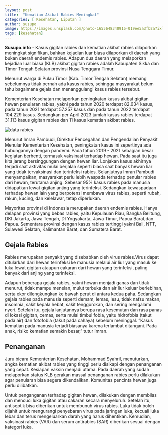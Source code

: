 ```yaml
---
layout: post
title:  "Kematian Akibat Rabies Meningkat"
categories: [ Kesehatan, Liputan ]
author: susupo
image: https://images.unsplash.com/photo-1655648340915-019ee5a3fb2a?ixlib=rb-4.0.3&ixid=M3wxMjA3fDB8MHxwaG90by1wYWdlfHx8fGVufDB8fHx8fA%3D%3D&auto=format&fit=crop&w=1470&q=80
tags: [kesehatan]
---
```

__Susupo.info__ - Kasus gigitan rabies dan kematian akibat rabies dilaporkan meningkat signifikan, bahkan kejadian luar biasa dilaporkan di daerah yang bukan daerah endemis rabies. Adapun dua daerah yang melaporkan kejadian luar biasa (KLB) akibat gigitan rabies adalah Kabupaten Sikka dan Timor Tengah Selatan provinsi Nusa Tenggara Timur.

Menurut warga di Pulau Timor (Kab. Timor Tengah Selatan) memang sebelumnya tidak pernah ada kasus rabies, sehingga masyarakat belum tahu bagaimana gejala dan menanggulangi kasus rabies tersebut.  

Kementerian Kesehatan melaporkan peningkatan kasus akibat gigitan hewan penularan rabies, yakni pada tahun 2020 terdapat 82.634 kasus, pada tahun 2021 terdapat 57.257 kasus dan pada tahun 2022 terdapat 104.229 kasus. Sedangkan per April 2023 jumlah kasus rabies terdapat 31.113 kasus gigitan rabies dan 11 kasus kematian akibat rabies.

![data rabies](https://blogger.googleusercontent.com/img/b/R29vZ2xl/AVvXsEizpNfYWLT8RohX3dlXSCCFAZDDKU_40PCZ8GKOjEvxqIcnWA0tw_R92ks4_N3IpDfUvxQevjuzbJpSz7FhtqivM0hFvkMeRXROSM5CwvLZCwI5fwEMb9eskLVMdVM4iiuPMaJ5Zxb9dckm6txxIicNX3tiDRvNstspADd4JYF1L2ODSkqbMcO-GBwFAw/w640-h296/f3552f42-ccad-44ee-889b-7808601995a5_jpg.jpg)

Menurut  Imran Pambudi, Direktur Pencegahan dan Pengendalian Penyakit Menular Kementerian Kesehatan, peningkatan kasus ini sepertinya ada hubungannya dengan pandemi. Pada tahun 2019 - 2021 sebagian besar kegiatan berhenti, termasuk vaksinasi terhadap hewan. Pada saat itu juga kita  jarang bersinggungan dengan hewan liar. Lonjakan kasus akhirnya terjadi saat aktivitas mulai berjalan seperti biasa saat banyak hewan liar yang tidak tervaksinasi dan terinfeksi rabies. Selanjutnya Imran Pambudi menyampaikan, masyarakat perlu lebih waspada terhadap penular rabies dari hewan, terutama anjing. Sebesar 95%  kasus rabies pada manusia didapatkan lewat gigitan anjing yang terinfeksi. Sedangkan kewaspadaan terhadap hewan lain yang berpotensi membawa virus rabies, seperti rubah, rakun, kucing, dan kelelawar, tetap diperlukan. 

Mayoritas provinsi di Indonesia merupakan daerah endemis rabies. Hanya delapan provinsi yang bebas rabies, yaitu Kepulauan Riau, Bangka Belitung, DKI Jakarta, Jawa Tengah, DI Yogyakarta, Jawa Timur, Papua Barat,dan Papua. Sementara provinsi dengan kasus rabies tertinggi yakni Bali, NTT, Sulawesi Selatan, Kalimantan Barat, dan Sumatera Barat.

## Gejala Rabies

Rabies merupakan penyakit yang disebabkan oleh virus rabies.Virus dapat ditularkan dari hewan terinfeksi ke manusia melalui air liur yang masuk ke luka lewat gigitan ataupun cakaran dari hewan yang terinfeksi, paling banyak dari anjing yang terinfeksi.

Adapun beberapa gejala rabies, yakni hewan menjadi ganas dan tidak menurut, tidak mampu menelan, mulut terbuka dan air liur keluar berlebihan, serta ekor dilengkungkan ke bawah perut di antara kedua paha. Sedangkan gejala rabies pada manusia seperti demam, lemas, lesu, tidak nafsu makan, insomnia, sakit kepala hebat, sakit tenggorokan, dan sering mengalami nyeri. Setelah itu, gejala lanjutannya berupa rasa kesemutan dan rasa panas di lokasi gigitan, cemas, serta mulai timbul fobia, yaitu hidrofobia (takut pada air) dan fotofobia (takut pada cahaya) sebelum meninggal. ”Kasus kematian pada manusia terjadi biasanya karena terlambat ditangani. Pada anak, risiko kematian semakin besar,” tutur Imran.

## Penanganan

Juru bicara Kementerian Kesehatan, Mohammad Syahril, menuturkan, angka kematian akibat rabies yang tinggi perlu disikapi dengan penanganan yang cepat. Kesiapan vaksin menjadi utama. Pada daerah yang sudah melaporkan status KLB gerakan massal penanganan rabies perlu dilakukan agar penularan bisa segera dikendalikan. Komunitas pencinta hewan juga perlu dilibatkan.

Untuk penganganan terhadap gigitan hewan, dilakukan dengan membilas dan mencuci luka gigitan atau cakaran secara menyeluruh. Setelah itu, antiseptik bisa diberikan untuk membunuh virus rabies. Luka tidak boleh dijahit untuk mengurangi penyebaran virus pada jaringan luka, kecuali luka lebar dan terus mengeluarkan darah yang harus dihentikan. Kemudian, vaksinasi rabies (VAR) dan serum antirabies (SAR) diberikan sesuai dengan kategori luka.